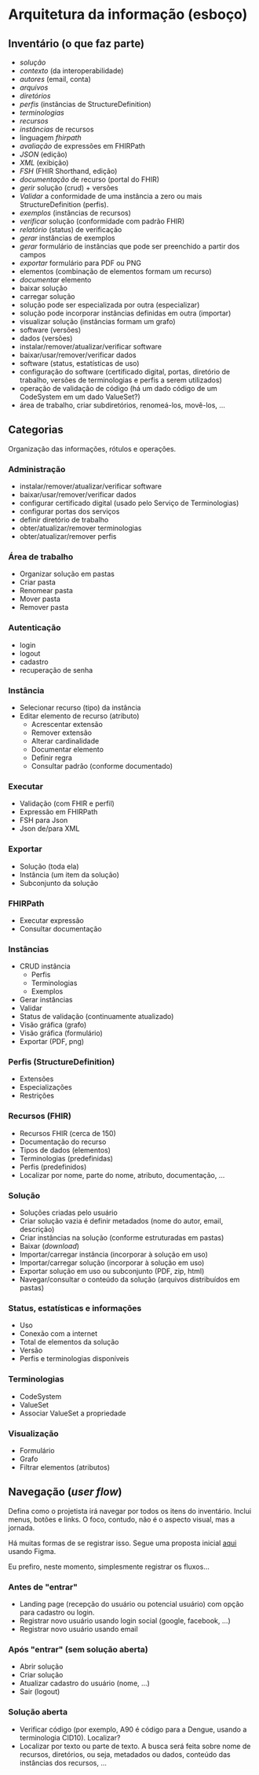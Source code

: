 # Arquitetura da informação (esboço)

## Inventário (o que faz parte)

- _solução_
- _contexto_ (da interoperabilidade)
- _autores_ (email, conta)
- _arquivos_
- _diretórios_
- _perfis_ (instâncias de StructureDefinition)
- _terminologias_
- _recursos_
- _instâncias_ de recursos
- linguagem _fhirpath_
- _avaliação_ de expressões em FHIRPath
- _JSON_ (edição)
- _XML_ (exibição)
- _FSH_ (FHIR Shorthand, edição)
- _documentação_ de recurso (portal do FHIR)
- _gerir_ solução (crud) + versões
- _Validar_ a conformidade de uma instância a zero ou mais StructureDefinition (perfis).
- _exemplos_ (instâncias de recursos)
- _verificar_ solução (conformidade com padrão FHIR)
- _relatório_ (status) de verificação
- _gerar_ instâncias de exemplos
- _gerar_ formulário de instâncias que pode ser preenchido a partir dos campos
- _exportar_ formulário para PDF ou PNG
- elementos (combinação de elementos formam um recurso)
- _documentar_ elemento
- baixar solução
- carregar solução
- solução pode ser especializada por outra (especializar)
- solução pode incorporar instâncias definidas em outra (importar)
- visualizar solução (instâncias formam um grafo)
- software (versões)
- dados (versões)
- instalar/remover/atualizar/verificar software
- baixar/usar/remover/verificar dados
- software (status, estatísticas de uso)
- configuração do software (certificado digital, portas, diretório de trabalho, versões de terminologias e perfis a serem utilizados)
- operação de validação de código (há um dado código de um CodeSystem em um dado ValueSet?)
- área de trabalho, criar subdiretórios, renomeá-los, movê-los, ...

## Categorias

Organização das informações, rótulos e operações.

### Administração

- instalar/remover/atualizar/verificar software
- baixar/usar/remover/verificar dados
- configurar certificado digital (usado pelo Serviço de Terminologias)
- configurar portas dos serviços
- definir diretório de trabalho
- obter/atualizar/remover terminologias
- obter/atualizar/remover perfis

### Área de trabalho

- Organizar solução em pastas
- Criar pasta
- Renomear pasta
- Mover pasta
- Remover pasta

### Autenticação

- login
- logout
- cadastro
- recuperação de senha

### Instância

- Selecionar recurso (tipo) da instância
- Editar elemento de recurso (atributo)
  - Acrescentar extensão
  - Remover extensão
  - Alterar cardinalidade
  - Documentar elemento
  - Definir regra
  - Consultar padrão (conforme documentado)

### Executar

- Validação (com FHIR e perfil)
- Expressão em FHIRPath
- FSH para Json
- Json de/para XML

### Exportar

- Solução (toda ela)
- Instância (um item da solução)
- Subconjunto da solução

### FHIRPath

- Executar expressão
- Consultar documentação

### Instâncias

- CRUD instância
  - Perfis
  - Terminologias
  - Exemplos
- Gerar instâncias
- Validar
- Status de validação (continuamente atualizado)
- Visão gráfica (grafo)
- Visão gráfica (formulário)
- Exportar (PDF, png)

### Perfis (StructureDefinition)

- Extensões
- Especializações
- Restrições

### Recursos (FHIR)

- Recursos FHIR (cerca de 150)
- Documentação do recurso
- Tipos de dados (elementos)
- Terminologias (predefinidas)
- Perfis (predefinidos)
- Localizar por nome, parte do nome, atributo, documentação, ...

### Solução

- Soluções criadas pelo usuário
- Criar solução vazia é definir metadados (nome do autor, email, descrição)
- Criar instâncias na solução (conforme estruturadas em pastas)
- Baixar (_download_)
- Importar/carregar instância (incorporar à solução em uso)
- Importar/carregar solução (incorporar à solução em uso)
- Exportar solução em uso ou subconjunto (PDF, zip, html)
- Navegar/consultar o conteúdo da solução (arquivos distribuídos em pastas)

### Status, estatísticas e informações

- Uso
- Conexão com a internet
- Total de elementos da solução
- Versão
- Perfis e terminologias disponíveis

### Terminologias

- CodeSystem
- ValueSet
- Associar ValueSet a propriedade

### Visualização

- Formulário
- Grafo
- Filtrar elementos (atributos)

## Navegação (_user flow_)

Defina como o projetista irá navegar por todos os itens do inventário. Inclui menus, botões e links. O foco, contudo, não é o aspecto visual, mas a jornada.

Há muitas formas de se registrar isso. Segue uma proposta inicial [aqui](https://www.figma.com/file/6ebDkUG2dNp4DtLZiuufat/Ambiente-FHIR?type=design&node-id=83%3A0&t=PRIFKs14NjGMglqE-1) usando Figma.

Eu prefiro, neste momento, simplesmente registrar os fluxos...

### Antes de "entrar"

- Landing page (recepção do usuário ou potencial usuário) com opção para cadastro ou login.
- Registrar novo usuário usando login social (google, facebook, ...)
- Registrar novo usuário usando email

### Após "entrar" (sem solução aberta)

- Abrir solução
- Criar solução
- Atualizar cadastro do usuário (nome, ...)
- Sair (logout)

### Solução aberta

- Verificar código (por exemplo, A90 é código para a Dengue, usando a terminologia CID10). Localizar?
- Localizar por texto ou parte de texto. A busca será feita sobre nome de recursos, diretórios, ou seja, metadados ou dados, conteúdo das instâncias dos recursos, ...
